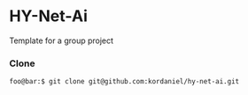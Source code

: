 # HY-Net-Ai
Template for a group project

### Clone
```console
foo@bar:$ git clone git@github.com:kordaniel/hy-net-ai.git
```
